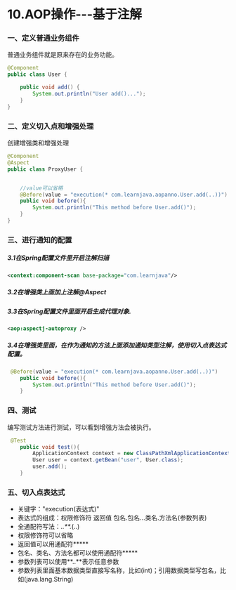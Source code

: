 # 10.AOP操作---基于注解

### 一、定义普通业务组件

普通业务组件就是原来存在的业务功能。

```Java
@Component
public class User {

    public void add() {
        System.out.println("User add()...");
    }
}
```

### 二、定义切入点和增强处理

创建增强类和增强处理

```Java
@Component
@Aspect
public class ProxyUser {


    //value可以省略
    @Before(value = "execution(* com.learnjava.aopanno.User.add(..))")
    public void before(){
        System.out.println("This method before User.add()");
    }
}
```

### 三、进行通知的配置

##### 3.1在Spring配置文件里开启注解扫描

```xml
<context:component-scan base-package="com.learnjava"/>
```

##### 3.2在增强类上面加上注解@Aspect

##### 3.3在Spring配置文件里面开启生成代理对象.

```xml
<aop:aspectj-autoproxy />
```



##### 3.4在增强类里面，在作为通知的方法上面添加通知类型注解，使用切入点表达式配置。

```Java
 @Before(value = "execution(* com.learnjava.aopanno.User.add(..))")
    public void before(){
        System.out.println("This method before User.add()");
    }
```

### 四、测试

编写测试方法进行测试，可以看到增强方法会被执行。

```Java
 @Test
    public void test(){
        ApplicationContext context = new ClassPathXmlApplicationContext("aspect.xml");
        User user = context.getBean("user", User.class);
        user.add();
    }
```

### 五、切入点表达式

- 关键字："execution(表达式)"
- 表达式的组成：权限修饰符 返回值 包名.包名...类名.方法名(参数列表)
- 全通配符写法：*..**.*(..)
- 权限修饰符可以省略
- 返回值可以用通配符*****
- 包名、类名、方法名都可以使用通配符*****
- 参数列表可以使用**..**表示任意参数
- 参数列表里面基本数据类型直接写名称，比如(int)；引用数据类型写包名，比如(java.lang.String)